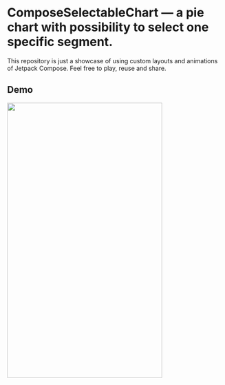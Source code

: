 # ComposeSelectableChart — a pie chart with possibility to select one specific segment.

This repository is just a showcase of using custom layouts and animations of Jetpack Compose.
Feel free to play, reuse and share.


## Demo
<img src="https://github.com/dm-uporov/ComposeSelectableChart/blob/master/demonstration.gif" width="360" height="640" />
